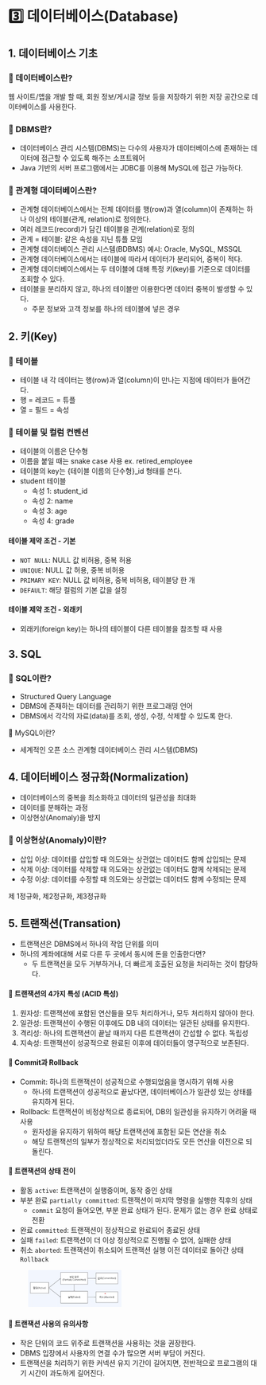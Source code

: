 # 3️⃣ 데이터베이스(Database)

## 1. 데이터베이스 기초

### 🔗 데이터베이스란?

웹 사이트/앱을 개발 할 때, 회원 정보/게시글 정보 등을 저장하기 위한 저장 공간으로 데이터베이스를 사용한다.

### 🔗 DBMS란?

* 데이터베이스 관리 시스템(DBMS)는 다수의 사용자가 데이터베이스에 존재하는 데이터에 접근할 수 있도록 해주는 소프트웨어
* Java 기반의 서버 프로그램에서는 JDBC를 이용해 MySQL에 접근 가능하다.

### 🔗 관계형 데이터베이스란?

* 관계형 데이터베이스에서는 전체 데이터를 행(row)과 열(column)이 존재하는 하나 이상의 테이블(관계, relation)로 정의한다.
* 여러 레코드(record)가 담긴 테이블을 관계(relation)로 정의
* 관계 = 테이블: 같은 속성을 지닌 튜플 모임
* 관계형 데이터베이스 관리 시스템(BDBMS) 예시: Oracle, MySQL, MSSQL
* 관계형 데이터베이스에서는 테이블에 따라서 데이터가 분리되어, 중복이 적다.
* 관계형 데이터베이스에서는 두 테이블에 대해 특정 키(key)를 기준으로 데이터를 조회할 수 있다.
* 테이블을 분리하지 않고, 하나의 테이블만 이용한다면 데이터 중복이 발생할 수 있다.
  * 주문 정보와 고객 정보를 하나의 테이블에 넣은 경우

## 2. 키(Key)

### 🔗 테이블

* 테이블 내 각 데이터는 행(row)과 열(column)이 만나는 지점에 데이터가 들어간다.
* 행 = 레코드 = 튜플
* 열 = 필드 = 속성

### 🔗 테이블 및 컬럼 컨벤션

* 테이블의 이름은 단수형
* 이름을 붙일 때는 snake case 사용 ex. retired\_employee
* 테이블의 key는 {테이블 이름의 단수형}\_id 형태를 쓴다.
* student 테이블
  * 속성 1: student\_id
  * 속성 2: name
  * 속성 3: age
  * 속성 4: grade

#### 테이블 제약 조건 - 기본

* `NOT NULL`: NULL 값 비허용, 중복 허용
* `UNIQUE`: NULL 값 허용, 중복 비허용
* `PRIMARY KEY`: NULL 값 비허용, 중복 비허용, 테이블당 한 개&#x20;
* `DEFAULT`: 해당 컬럼의 기본 값을 설정

#### 테이블 제약 조건 - 외래키

* 외래키(foreign key)는 하나의 테이블이 다른 테이블을 참조할 때 사용

## 3. SQL

### 🔗 SQL이란?

* Structured Query Language
* DBMS에 존재하는 데이터를 관리하기 위한 프로그래밍 언어
* DBMS에서 각각의 자료(data)를 조회, 생성, 수정, 삭제할 수 있도록 한다.

🔗 MySQL이란?

* 세계적인 오픈 소스 관계형 데이터베이스 관리 시스템(DBMS)

## 4. 데이터베이스 정규화(Normalization)

* 데이터베이스의 중복을 최소화하고 데이터의 일관성을 최대화
* 데이터를 분해하는 과정
* 이상현상(Anomaly)을 방지

### 🔗 이상현상(Anomaly)이란?

* 삽입 이상: 데이터를 삽입할 때 의도와는 상관없는 데이터도 함께 삽입되는 문제
* 삭제 이상: 데이터를 삭제할 때 의도와는 상관없는 데이터도 함께 삭제되는 문제
* 수정 이상: 데이터를 수정할 때 의도와는 상관없는 데이터도 함께 수정되는 문제

제 1정규화, 제2정규화, 제3정규화

## 5. 트랜잭션(Transation)

* 트랜잭션은 DBMS에서 하나의 작업 단위를 의미
*
  하나의 계좌에대해 서로 다른 두 곳에서 동시에 돈을 인출한다면?
  * 두 트랜잭션을 모두 거부하거나, 더 빠르게 호출된 요청을 처리하는 것이 합당하다.

#### 🔗 트랜잭션의 4가지 특성 (ACID 특성)

1. 원자성: 트랜잭션에 포함된 연산들을 모두 처리하거나, 모두 처리하지 않아야 한다.
2. 일관성: 트랜잭션이 수행된 이후에도 DB 내의 데이터는 일관된 상태를 유지한다.
3. 격리성: 하나의 트랜잭션이 끝날 때까지 다른 트랜잭션이 간섭할 수 없다. 독립성
4. 지속성: 트랜잭션이 성공적으로 완료된 이후에 데이터들이 영구적으로 보존된다.

#### 🔗 Commit과 Rollback

* Commit: 하나의 트랜잭션이 성공적으로 수행되었음을 명시하기 위해 사용
  * 하나의 트랜잭션이 성공적으로 끝났다면, 데이터베이스가 일관성 있는 상태를 유지하게 된다.
* Rollback: 트랜잭션이 비정상적으로 종료되어, DB의 일관성을 유지하기 어려울 때 사용
  * 원자성을 유지하기 위하여 해당 트랜잭션에 포함된 모든 연산을 취소
  * 해당 트랜잭션의 일부가 정상적으로 처리되었더라도 모든 연산을 이전으로 되돌린다.

#### 🔗 트랜잭션의 상태 전이

* 활동 `active`: 트랜잭션이 실행중이며, 동작 중인 상태
* 부분 완료 `partially committed`: 트랜잭션이 마지막 명령을 실행한 직후의 상태
  * `commit` 요청이 들어오면, 부분 완료 상태가 된다. 문제가 없는 경우 완료 상태로 전환
* 완료 `committed`: 트랜잭션이 정상적으로 완료되어 종료된 상태
* 실패 `failed`: 트랜잭션이 더 이상 정상적으로 진행될 수 없어, 실패한 상태
* 취소 `aborted`: 트랜잭션이 취소되어 트랜잭션 실행 이전 데이터로 돌아간 상태 `Rollback`

<figure><img src="../.gitbook/assets/image.png" alt="" width="188"><figcaption></figcaption></figure>

#### 🔗 트랜잭션 사용의 유의사항

* 작은 단위의 코드 위주로 트랜잭션을 사용하는 것을 권장한다.
* DBMS 입장에서 사용자의 연결 수가 많으면 서버 부담이 커진다.
* 트랜잭션을 처리하기 위한 커넥션 유지 기간이 길어지면, 전반적으로 프로그램의 대기 시간이 과도하게 길어진다.
